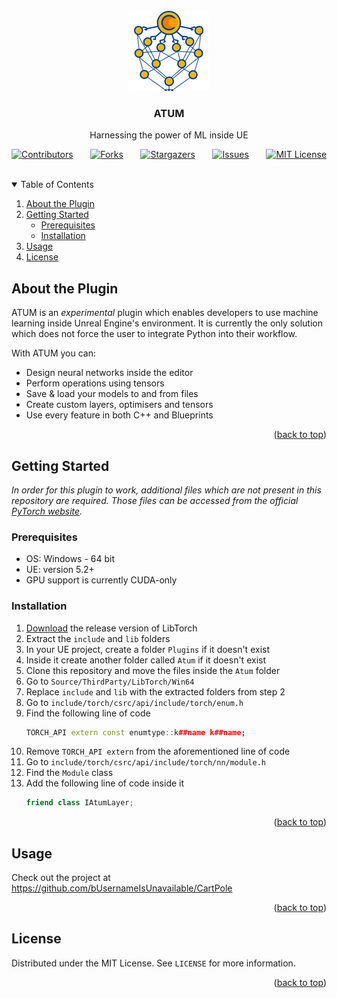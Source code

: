 <div id="top"></div>

<br />
<div align="center">
  <a href="https://github.com/UE-ATUM/Plugin">
    <img src="Resources/Icon128.png" alt="Logo" width="128" height="128">
  </a>

<h3 align="center">ATUM</h3>
  <p align="center">Harnessing the power of ML inside UE</p>
</div>

<div align="justify">

[![Contributors][contributors-shield]][contributors-url]
[![Forks][forks-shield]][forks-url]
[![Stargazers][stars-shield]][stars-url]
[![Issues][issues-shield]][issues-url]
[![MIT License][license-shield]][license-url] &nbsp;&nbsp;&nbsp;&nbsp;&nbsp;&nbsp;&nbsp;&nbsp;&nbsp;&nbsp;&nbsp;&nbsp;&nbsp;&nbsp;&nbsp;&nbsp;&nbsp;&nbsp;&nbsp;&nbsp;&nbsp;&nbsp;&nbsp;&nbsp;&nbsp;&nbsp;&nbsp;&nbsp;&nbsp;&nbsp;&nbsp;&nbsp;&nbsp;&nbsp;&nbsp;&nbsp;&nbsp;&nbsp;&nbsp;&nbsp;&nbsp;&nbsp;&nbsp;&nbsp;&nbsp;&nbsp;&nbsp;&nbsp;&nbsp;&nbsp;&nbsp;&nbsp;&nbsp;&nbsp;&nbsp;&nbsp;&nbsp;&nbsp;&nbsp;&nbsp;&nbsp;&nbsp;&nbsp;&nbsp;&nbsp;&nbsp;&nbsp;&nbsp;&nbsp;&nbsp;&nbsp;&nbsp;&nbsp;&nbsp;&nbsp;&nbsp;&nbsp;&nbsp;&nbsp;&nbsp;&nbsp;&nbsp;&nbsp;&nbsp;&nbsp;&nbsp;&nbsp;&nbsp;&nbsp;&nbsp;&nbsp;&nbsp;&nbsp;&nbsp;&nbsp;&nbsp;&nbsp;&nbsp;&nbsp;&nbsp;&nbsp;&nbsp;&nbsp;&nbsp;&nbsp;&nbsp;&nbsp;&nbsp;&nbsp;

</div>

<details open>
  <summary>Table of Contents</summary>
  <ol>
    <li>
      <a href="#about-the-plugin">About the Plugin</a>
    </li>
    <li>
      <a href="#getting-started">Getting Started</a>
      <ul>
        <li><a href="#prerequisites">Prerequisites</a></li>
        <li><a href="#installation">Installation</a></li>
      </ul>
    </li>
    <li><a href="#usage">Usage</a></li>
    <li><a href="#license">License</a></li>
  </ol>
</details>

<div id="about-the-plugin"></div>

## About the Plugin

ATUM is an _experimental_ plugin which enables developers to use machine learning inside Unreal Engine's environment.
It is currently the only solution which does not force the user to integrate Python into their workflow.

With ATUM you can:
* Design neural networks inside the editor
* Perform operations using tensors
* Save & load your models to and from files
* Create custom layers, optimisers and tensors
* Use every feature in both C++ and Blueprints


<p align="right">(<a href="#top">back to top</a>)</p>

<div id="getting-started"></div>

## Getting Started

_In order for this plugin to work, additional files which are not present in this repository are required._
_Those files can be accessed from the official [PyTorch website](https://pytorch.org/get-started/locally/)._

<div id="prerequisites"></div>

### Prerequisites

* OS: Windows - 64 bit
* UE: version 5.2+
* GPU support is currently CUDA-only

<div id="installation"></div>

### Installation

1. [Download](https://pytorch.org/get-started/locally/) the release version of LibTorch
2. Extract the `include` and `lib` folders
3. In your UE project, create a folder `Plugins` if it doesn't exist
4. Inside it create another folder called `Atum` if it doesn't exist
5. Clone this repository and move the files inside the `Atum` folder
6. Go to `Source/ThirdParty/LibTorch/Win64`
7. Replace `include` and `lib` with the extracted folders from step 2
8. Go to `include/torch/csrc/api/include/torch/enum.h`
9. Find the following line of code
    ```c++
    TORCH_API extern const enumtype::k##name k##name;
    ```
10. Remove `TORCH_API extern` from the aforementioned line of code
11. Go to `include/torch/csrc/api/include/torch/nn/module.h`
12. Find the `Module` class
13. Add the following line of code inside it
    ```c++
    friend class IAtumLayer;
    ```

<p align="right">(<a href="#top">back to top</a>)</p>

<div id="usage"></div>

## Usage

Check out the project at https://github.com/bUsernameIsUnavailable/CartPole

<p align="right">(<a href="#top">back to top</a>)</p>

<div id="license"></div>

## License

Distributed under the MIT License. See `LICENSE` for more information.

<p align="right">(<a href="#top">back to top</a>)</p>

[contributors-shield]: https://img.shields.io/github/contributors/UE-ATUM/Plugin.svg?style=for-the-badge
[contributors-url]: https://github.com/UE-ATUM/Plugin/graphs/contributors
[forks-shield]: https://img.shields.io/github/forks/UE-ATUM/Plugin.svg?style=for-the-badge
[forks-url]: https://github.com/UE-ATUM/Plugin/network/members
[stars-shield]: https://img.shields.io/github/stars/UE-ATUM/Plugin.svg?style=for-the-badge
[stars-url]: https://github.com/UE-ATUM/Plugin/stargazers
[issues-shield]: https://img.shields.io/github/issues/UE-ATUM/Plugin.svg?style=for-the-badge
[issues-url]: https://github.com/UE-ATUM/Plugin/issues
[license-shield]: https://img.shields.io/github/license/UE-ATUM/Plugin.svg?style=for-the-badge
[license-url]: https://github.com/UE-ATUM/Plugin/blob/master/LICENSE
